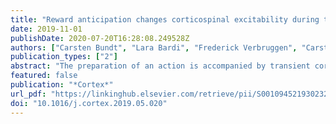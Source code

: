 ```yaml
---
title: "Reward anticipation changes corticospinal excitability during task preparation depending on response requirements and time pressure"
date: 2019-11-01
publishDate: 2020-07-20T16:28:08.249528Z
authors: ["Carsten Bundt", "Lara Bardi", "Frederick Verbruggen", "Carsten N. Boehler", "Marcel Brass", "Wim Notebaert"]
publication_types: ["2"]
abstract: "The preparation of an action is accompanied by transient corticospinal (CS) excitability changes. Motivation can modulate these changes. Speciﬁcally, when a cue indicates that a reward can be obtained, CS excitability initially increases, followed by a pronounced decrease. This dynamic could reﬂect processes related to reward expectancy, processes related to action preparation, or a combination of both. Here we set up two experiments to dissociate these accounts. A rewarded choice reaction time task was used in which individuals were cued at the beginning of each trial whether or not a response would be required at target onset and whether or not a reward could be obtained. We used singlepulse transcranial magnetic stimulation (spTMS) over the left primary motor cortex (M1) early (shortly after cue onset) or late (shortly before target onset) preceding target onset to examine CS excitability during motivated action preparation. Electromyography (EMG) was obtained from the right ﬁrst dorsal interosseous (FDI) muscle. In the ﬁrst experiment, we used a lenient response deadline, whereas a strict response time-out procedure was employed in the second experiment. Reward modulated CS excitability differentially only in the second experiment: CS excitability was highest during reward anticipation for the early stimulation epoch and was reduced for the late stimulation epoch when individuals were required to prepare a response, while CS excitability remained unchanged during non-reward anticipation. Our ﬁndings suggest that the reward effect on CS excitability is dependent on the actual implementation of effort to attain reward (i.e., the preparation of an actual action), as well as on temporal requirements (i.e., time pressure) invoked by the task."
featured: false
publication: "*Cortex*"
url_pdf: "https://linkinghub.elsevier.com/retrieve/pii/S0010945219302321"
doi: "10.1016/j.cortex.2019.05.020"
---
```


